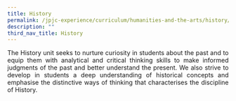 ```yaml
---
title: History
permalink: /jpjc-experience/curriculum/humanities-and-the-arts/history/
description: ""
third_nav_title: History
---
```

<p align=justify>
The History unit seeks to nurture curiosity in students about the past and to equip them with analytical and critical thinking skills to make informed judgments of the past and better understand the present. We also strive to develop in students a deep understanding of historical concepts and emphasise the distinctive ways of thinking that characterises the discipline of History.
</p>